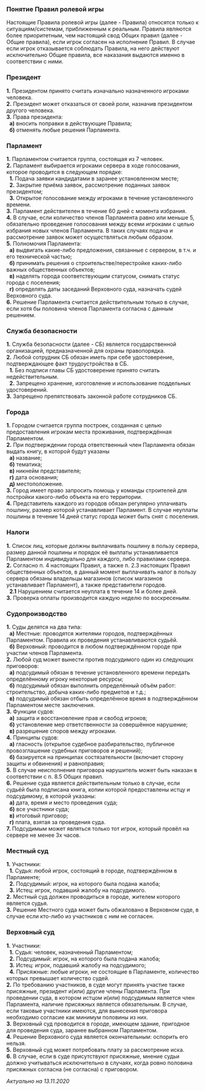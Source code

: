 ### Понятие Правил ролевой игры  
Настоящие Правила ролевой игры (далее - Правила) относятся только к ситуациям/системам, приближенным к реальным. Правила являются более 
приоритетным, чем настоящий свод Общих правил (далее - Общие правила), если игрок согласен на исполнение Правил. В случае если игрок 
отказывается соблюдать Правила, на него действуют исключительно Общие правила, все наказания выдаются именно в соответствии с ними.  
  
### Президент  
**1.** Президентом принято считать изначально назначенного игроками человека.  
**2.** Президент может отказаться от своей роли, назначив президентом другого человека.  
**3.** Права президента:  
&nbsp; **а)** вносить поправки в действующие Правила;  
&nbsp; **б)** отменять любые решения Парламента.  
  
### Парламент  
**1.** Парламентом считается группа, состоящая из 7 человек.  
**2.** Парламент выбирается игроками сервера в ходе голосования, которое проводится в следующем порядке:  
&nbsp; **1.** Подача заявки кандидатами в заранее установленном месте;  
&nbsp; **2.** Закрытие приёма заявок, рассмотрение поданных заявок президентом;  
&nbsp; **3.** Открытое голосование между игроками в течение установленного времени.  
**3.** Парламент действителен в течение 60 дней с момента избрания.  
**4.** В случае, если количество членов Парламента равно или меньше 5, обязательно проведение голосования между всеми игроками с целью избрания новых членов Парламента. В таких случаях подача и рассмотрение заявок может осуществляться любым образом.  
**5.** Полномочия Парламента:  
&nbsp; **а)** выдвигать какие-либо предложения, связанные с сервером, в т.ч. и его технической частью;  
&nbsp; **б)** принимать решения о строительстве/перестройке каких-либо важных общественных объектов;  
&nbsp; **в)** наделять города соответствующим статусом, снимать статус города с поселения;  
&nbsp; **г)** определять даты заседаний Верховного суда, назначать судей Верховного суда.  
**6.** Решение Парламента считается действительным только в случае, если хотя бы половина членов Парламента согласна с данным решением.  
  
### Служба безопасности  
**1.** Служба безопасности (далее - СБ) является государственной организацией, предназначенной для охраны правопорядка.  
**2.** Любой сотрудник СБ обязан иметь при себе удостоверение, подтверждающее факт трудоустройства в СБ.  
&nbsp; **1.** Без подписи главы СБ удостоверение принято считать недействительным.  
&nbsp; **2.** Запрещено хранение, изготовление и использование поддельных удостоверений.   
**3.** Запрещено препятствовать законной работе сотрудников СБ.  
  
### Города  
**1.** Городом считается группа построек, созданная с целью предоставления игрокам места проживания, подтверждённая Парламентом.  
**2.** При подтверждении города ответственный член Парламента обязан выдать книгу, в которой будут указаны  
&nbsp; **а)** название;  
&nbsp; **б)** тематика;  
&nbsp; **в)** никнейм представителя;  
&nbsp; **г)** дата основания;  
&nbsp; **д)** местоположение.  
**3.** Город имеет право запросить помощь у команды строителей для постройки какого-либо объекта на его территории.  
**4.** Представитель каждого из городов обязан регулярно уплачивать пошлину, размер которой устанавливает Парламент. В случае неуплаты пошлины в течение 14 дней статус города может быть снят с поселения.  
  
### Налоги  
**1.** Список лиц, которые должны выплачивать пошлину в пользу сервера, размер данной пошлины и порядок её выплаты устанавливается Парламентом индивидуально для каждого, либо правилами сервера.  
**2.** Согласно п. 4 настоящих Правил, а также п. 2.3 настоящих Правил общественных объектов, в данный момент выплачивать налог в пользу сервера обязаны владельцы магазинов (список магазинов устанавливает Парламент), а также представители городов.  
&nbsp; **2.1** Нарушением считается неуплата в течение 14 и более дней.  
**3.** Проверка оплаты производится каждую неделю по воскресеньям.  
  
### Судопроизводство  
**1.** Суды делятся на два типа:  
&nbsp; **a)** Местные: проводятся жителями городов, подтверждённых Парламентом. Правила их проведения устанавливаются судьёй.  
&nbsp; **б)** Верховный: проводится в любом подтверждённом городе при участии членов Парламента.  
**2.** Любой суд может вынести против подсудимого один из следующих приговоров:  
&nbsp; **а)** подсудимый обязан в течение установленного времени передать определённому игроку некоторые ресурсы;  
&nbsp; **б)** подсудимый обязан выполнить определённый объём работ: строительство, добыча каких-либо предметов и т.д.;  
&nbsp; **в)** подсудимый обязан отбыть определённое время в подтверждённом Парламентом месте заключения.  
**3.** Функции судов:  
&nbsp; **а)** защита и восстановление прав и свобод игроков;  
&nbsp; **б)** установление мер ответственности за совершённое нарушение;  
&nbsp; **в)** разрешение споров между игроками.  
**4.** Принципы судов:  
&nbsp; **а)** гласность (открытое судебное разбирательство, публичное провозглашение судебных приговоров и решений);  
&nbsp; **б)** базируется на принципах состязательности (включает сторону защиты и обвинения) и равноправия;  
**5.** В случае неисполнения приговора нарушитель может быть наказан в соответствии с п. 8.5 Общих правил.  
**6.** Решение суда является действительным только в случае, если судьёй была подписана книга, копии которой предоставлены истцу и подсудимому, в которой указаны:  
&nbsp; **а)** дата, время и место проведения суда;  
&nbsp; **б)** все участники суда;  
&nbsp; **в)** итоговый приговор;  
&nbsp; **г)** плата, взятая за проведения суда.  
**7.** Подсудимым может являться только тот игрок, который провёл на сервере не менее 3х часов.  
  
### Местный суд  
**1.** Участники:  
&nbsp; **1.** Судья: любой игрок, состоящий в городе, подтверждённом в Парламенте;  
&nbsp; **2.** Подсудимый: игрок, на которого была подана жалоба;  
&nbsp; **3.** Истец: игрок, подавший жалобу на подсудимого.  
**2.** Местный суд должен проводиться в городе, жителем которого является судья.  
**3.** Решение Местного суда может быть обжаловано в Верховном суде, в случае если кто-либо из участников с ним не согласен.  
  
### Верховный суд  
**1.** Участники:  
&nbsp; **1.** Судья: человек, назначенный Парламентом;  
&nbsp; **2.** Подсудимый: игрок, на которого была подана жалоба;  
&nbsp; **3.** Истец: игрок, подавший жалобу на подсудимого;  
&nbsp; **4.** Присяжные: любые игроки, не состоящие в Парламенте, количество которых превышает количество судей.  
**2.** По требованию участников, в суде могут принять участие также присяжные, президент и(или) другие члены Парламента. При проведении суда, в котором истцом и(или) подсудимым является член Парламента, наличие присяжных является обязательным. В случае, если таковые участники имеются, для вынесения приговора необходимо согласие как минимум половины из них.  
**3.** Верховный суд проводится в городе, имеющем здание, пригодное для проведения суда, заранее выбранном Парламентом.  
**4.** Решение Верховного суда является окончательным: оспорить его нельзя.  
**5.** Верховный суд может потребовать плату за рассмотрение иска.  
**6.** В случае, если в суде присутствуют присяжные, мнение судьи должно учитываться исключительно в случаях, когда ровно половина присяжных согласна (не согласна) с приговором.  
  
*Актуально на 13.11.2020*